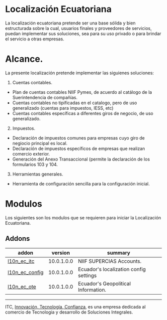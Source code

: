 # Localización Ecuatoriana

La localización ecuatoriana pretende ser una base sólida y bien estructurada sobre la cual, usuarios finales y proveedores de servicios, puedan implementar sus soluciones, sea para su uso privado o para brindar el servicio a otras empresas.

# Alcance.

La presente localización pretende implementar las siguienes soluciones:

1. Cuentas contables.
  * Plan de cuentas contables NIIF Pymes, de acuerdo al catálogo de la Suerintendencia de compañías.
  * Cuentas contables no tipificadas en el catalogo, pero de uso generalizado (cuentas para impuestos, IESS, etc)
  * Cuentas contables específicas a diferentes giros de negocio, de uso generalizado.
2. Impuestos.
  * Declaración de impuestos comunes para empresas cuyo giro de negiocio principal es local.
  * Declaración de impuestos específicos de empresas que realizan comercio exterior.
  * Generación del Anexo Transaccional (permite la declaración de los formularios 103 y 104.
3. Herramientas generales.
  * Herramienta de configuración sencilla para la configuración inicial.

# Modulos

Los siguientes son los modulos que se requieren para iniciar la Localización Ecuatoriana.

[//]: # (addons)

Addons
----------------
addon | version | summary
--- | --- | ---
[l10n_ec_itc](l10n_ec_itc/) | 10.0.1.0.0 | NIIF SUPERCIAS Accounts.
[l10n_ec_config](l10n_ec_config/) | 10.0.1.0.0 | Ecuador's localization config settings
[l10n_ec_ote](l10n_ec_ote/) | 10.0.1.0.0 | Ecuador's Geopolitical Information.

[//]: # (end addons)

----

ITC, [Innovación, Tecnología, Confianza](http://www.itc.ec/), es una empresa dedicada 
al comercio de Tecnologia y desarrollo de Soluciones Integrales.
